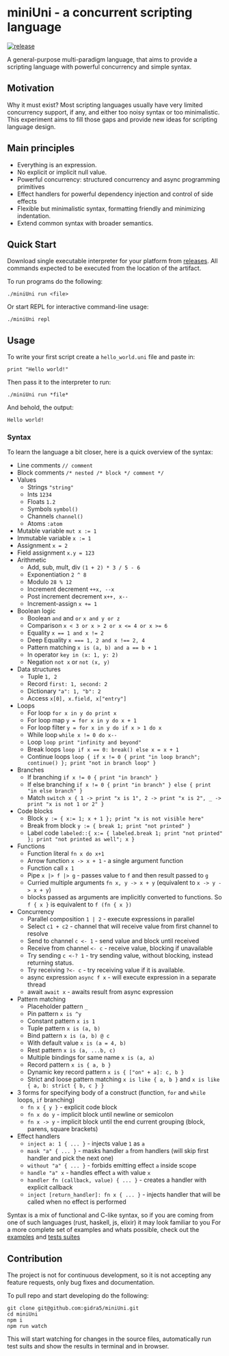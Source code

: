 # miniUni - a concurrent scripting language
[![release](https://github.com/gidra5/miniUni/actions/workflows/release.yml/badge.svg?cache-control=no-cache)](https://github.com/gidra5/miniUni/actions/workflows/release.yml)

A general-purpose multi-paradigm language, that aims to provide a scripting language with powerful concurrency and simple syntax.

## Motivation

Why it must exist? Most scripting languages usually have very limited concurrency support, if any, and either too noisy syntax or too minimalistic. This experiment aims to fill those gaps and provide new ideas for scripting language design.

## Main principles
* Everything is an expression. 
* No explicit or implicit null value. 
* Powerful concurrency: structured concurrency and async programming primitives 
* Effect handlers for powerful dependency injection and control of side effects
* Flexible but minimalistic syntax, formatting friendly and minimizing indentation.
* Extend common syntax with broader semantics.

## Quick Start
Download single executable interpreter for your platform from [releases](https://github.com/gidra5/miniUni/releases). All commands expected to be executed from the location of the artifact.

To run programs do the following:
```
./miniUni run <file>
```

Or start REPL for interactive command-line usage:
```
./miniUni repl
```

## Usage

To write your first script create a `hello_world.uni` file and paste in:
```
print "Hello world!"
```

Then pass it to the interpreter to run:
```
./miniUni run *file*
```

And behold, the output:
```
Hello world!
```

### Syntax
To learn the language a bit closer, here is a quick overview of the syntax:

* Line comments `// comment`
* Block comments `/* nested /* block */ comment */`
* Values
  * Strings `"string"`
  * Ints `1234`
  * Floats `1.2`
  * Symbols `symbol()`
  * Channels `channel()`
  * Atoms `:atom`
* Mutable variable `mut x := 1`
* Immutable variable `x := 1`
* Assignment `x = 2`
* Field assignment `x.y = 123`
* Arithmetic
  * Add, sub, mult, div `(1 + 2) * 3 / 5 - 6`
  * Exponentiation `2 ^ 8`
  * Modulo `28 % 12`
  * Increment decrement `++x, --x`
  * Post increment decrement `x++, x--`
  * Increment-assign `x += 1`
* Boolean logic
  * Boolean `and` and `or` `x and y or z`
  * Comparison `x < 3 or x > 2 or x <= 4 or x >= 6`
  * Equality `x == 1 and x != 2`
  * Deep Equality `x === 1, 2 and x !== 2, 4`
  * Pattern matching `x is (a, b) and a == b + 1`
  * In operator `key in (x: 1, y: 2)`
  * Negation `not x` or `not (x, y)`
* Data structures
  * Tuple `1, 2`
  * Record `first: 1, second: 2`
  * Dictionary `"a": 1, "b": 2`
  * Access `x[0], x.field, x["entry"]`
* Loops
  * For loop `for x in y do print x`
  * For loop map `y = for x in y do x + 1`
  * For loop filter `y = for x in y do if x > 1 do x`
  * While loop `while x != 0 do x--`
  * Loop `loop print "infinity and beyond"`
  * Break loops `loop if x == 0: break() else x = x + 1`
  * Continue loops `loop { if x != 0 { print "in loop branch"; continue() }; print "not in branch loop" }`
* Branches
  * If branching `if x != 0 { print "in branch" }`
  * If else branching `if x != 0 { print "in branch" } else { print "in else branch" }`
  * Match `switch x { 1 -> print "x is 1", 2 -> print "x is 2", _ -> print "x is not 1 or 2" }`
* Code blocks
  * Block `y := { x:= 1; x + 1 }; print "x is not visible here"`
  * Break from block `y := { break 1; print "not printed" }`
  * Label code `labeled::{ x:= { labeled.break 1; print "not printed" }; print "not printed as well"; x }`
* Functions
  * Function literal `fn x do x+1`
  * Arrow function `x -> x + 1` - a single argument function
  * Function call `x 1`
  * Pipe `x |> f |> g` - passes value to `f` and then result passed to `g`
  * Curried multiple arguments `fn x, y -> x + y` (equivalent to `x -> y -> x + y`)
  * blocks passed as arguments are implicitly converted to functions. So `f { x }` is equivalent to `f (fn { x })`
* Concurrency
  * Parallel composition `1 | 2` - execute expressions in parallel
  * Select `c1 + c2` - channel that will receive value from first channel to resolve
  * Send to channel `c <- 1` - send value and block until received
  * Receive from channel `<- c` - receive value, blocking if unavailable
  * Try sending `c <-? 1` - try sending value, without blocking, instead returning status.
  * Try receiving `?<- c` - try receiving value if it is available.
  * async expression `async f x` - will execute expression in a separate thread
  * await `await x` - awaits result from async expression
* Pattern matching
  * Placeholder pattern `_`
  * Pin pattern `x is ^y`
  * Constant pattern `x is 1`
  * Tuple pattern `x is (a, b)`
  * Bind pattern `x is (a, b) @ c`
  * With default value `x is (a = 4, b)`
  * Rest pattern `x is (a, ...b, c)`
  * Multiple bindings for same name `x is (a, a)`
  * Record pattern `x is { a, b }`
  * Dynamic key record pattern `x is { ["on" + a]: c, b }`
  * Strict and loose pattern matching `x is like { a, b }` and `x is like { a, b: strict { b, c } }`
* 3 forms for specifying body of a construct (function, `for` and `while` loops, `if` branching)
  * `fn x { y }` - explicit code block
  * `fn x do y` - implicit block until newline or semicolon
  * `fn x -> y` - implicit block until the end current grouping (block, parens, square brackets)
* Effect handlers 
  * `inject a: 1 { ... }` - injects value `1` as `a`
  * `mask "a" { ... }` - masks handler `a` from handlers (will skip first handler and pick the next one)
  * `without "a" { ... }` - forbids emitting effect `a` inside scope
  * `handle "a" x` - handles effect `a` with value `x`
  * `handler fn (callback, value) { ... }` - creates a handler with explicit callback
  * `inject [return_handler]: fn x { ... }` - injects handler that will be called when no effect is performed

Syntax is a mix of functional and C-like syntax, so if you are coming from one of such languages (rust, haskell, js, elixir) it may look familiar to you
For a more complete set of examples and whats possible, check out the [examples](https://github.com/gidra5/miniUni/tree/master/examples) and [tests suites](https://github.com/gidra5/miniUni/tree/master/tests)

## Contribution

The project is not for continuous development, so it is not accepting any feature requests, only bug fixes and documentation. 

To pull repo and start developing do the following:
```
git clone git@github.com:gidra5/miniUni.git
cd miniUni
npm i
npm run watch
```

This will start watching for changes in the source files, automatically run test suits and show the results in terminal and in browser.
